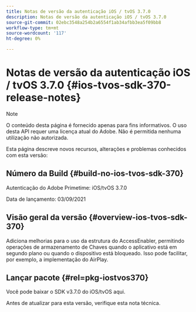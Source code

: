 ```yaml
---
title: Notas de versão da autenticação iOS / tvOS 3.7.0
description: Notas de versão da autenticação iOS / tvOS 3.7.0
source-git-commit: 02ebc3548a254b2a6554f1ab34afbb3ea5f09bb8
workflow-type: tm+mt
source-wordcount: '117'
ht-degree: 0%

---
```


# Notas de versão da autenticação iOS / tvOS 3.7.0 {#ios-tvos-sdk-370-release-notes}

>[!NOTE]
>
>O conteúdo desta página é fornecido apenas para fins informativos. O uso desta API requer uma licença atual do Adobe. Não é permitida nenhuma utilização não autorizada.

Esta página descreve novos recursos, alterações e problemas conhecidos com esta versão:

## Número da Build {#build-no-ios-tvos-sdk-370}

Autenticação do Adobe Primetime: iOS/tvOS 3.7.0

Data de lançamento: 03/09/2021



## Visão geral da versão {#overview-ios-tvos-sdk-370}

Adiciona melhorias para o uso da estrutura do AccessEnabler, permitindo operações de armazenamento de Chaves quando o aplicativo está em segundo plano ou quando o dispositivo está bloqueado. Isso pode facilitar, por exemplo, a implementação do AirPlay.

## Lançar pacote {#rel=pkg-iostvos370}

Você pode baixar o SDK v3.7.0 do iOS/tvOS aqui.

Antes de atualizar para esta versão, verifique esta nota técnica.
